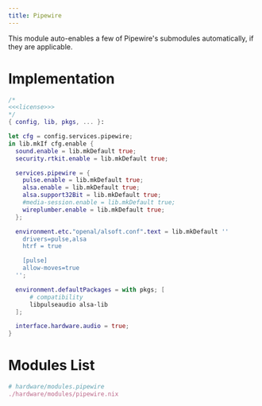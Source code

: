 ```yaml
---
title: Pipewire
---
```


This module auto-enables a few of Pipewire's submodules automatically, if they are applicable.

# Implementation
```nix hardware/modules/pipewire.nix
/*
<<<license>>>
*/
{ config, lib, pkgs, ... }:

let cfg = config.services.pipewire;
in lib.mkIf cfg.enable {
  sound.enable = lib.mkDefault true;
  security.rtkit.enable = lib.mkDefault true;

  services.pipewire = {
    pulse.enable = lib.mkDefault true;
    alsa.enable = lib.mkDefault true;
    alsa.support32Bit = lib.mkDefault true;
    #media-session.enable = lib.mkDefault true;
    wireplumber.enable = lib.mkDefault true;
  };

  environment.etc."openal/alsoft.conf".text = lib.mkDefault ''
    drivers=pulse,alsa
    htrf = true

    [pulse]
    allow-moves=true
  '';

  environment.defaultPackages = with pkgs; [
      # compatibility
      libpulseaudio alsa-lib
  ];

  interface.hardware.audio = true;
}
```

# Modules List
```nix "hardware/modules" +=
# hardware/modules.pipewire
./hardware/modules/pipewire.nix
```

